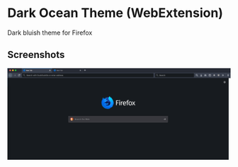 # Dark Ocean Theme (WebExtension)

Dark bluish theme for Firefox

## Screenshots
![Screenshot](screenshots/screenshot.png)
